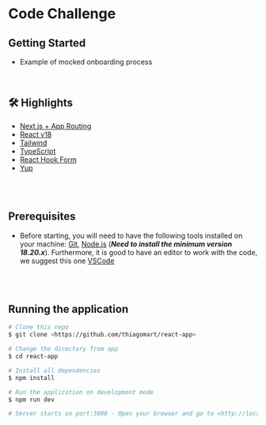 # Code Challenge 
## Getting Started
- <p> Example of mocked onboarding process </p>
<br />

## 🛠 Highlights

- [Next.js + App Routing](https://nextjs.org/)
- [React v18](https://pt-br.reactjs.org/)
- [Tailwind](https://tailwindcss.com/)
- [TypeScript](https://www.typescriptlang.org/)
- [React Hook Form](https://react-hook-form.com/get-started)
- [Yup](https://www.npmjs.com/package/yup)
<br />
<br />

## Prerequisites

- Before starting, you will need to have the following tools installed on your machine:
[Git](https://git-scm.com), [Node.js](https://nodejs.org/en/) (***Need to install the minimum version 18.20.x***). 
Furthermore, it is good to have an editor to work with the code, we suggest this one [VSCode](https://code.visualstudio.com/)

<br />
<br />

## Running the application

```bash
# Clone this repo
$ git clone <https://github.com/thiagomart/react-app>

# Change the directory from app
$ cd react-app

# Install all dependencies
$ npm install

# Run the application on development mode
$ npm run dev

# Server starts on port:3000 - Open your browser and go to <http://localhost:3000>
```
